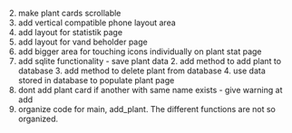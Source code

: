 2. make plant cards scrollable
3. add vertical compatible phone layout area
5. add layout for statistik page
6. add layout for vand beholder page
7. add bigger area for touching icons individually on plant stat page
8. add sqlite functionality - save plant data
    2. add method to add plant to database
    3. add method to delete plant from database
    4. use data stored in database to populate plant page
9. dont add plant card if another with same name exists - give warning at add
10. organize code for main, add_plant. The different functions are not so organized.